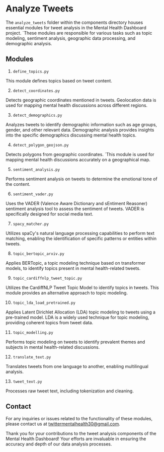 # Analyze Tweets
The `analyze_tweets` folder within the components directory houses essential modules for tweet analysis in the Mental Health Dashboard project. `These modules are responsible for various tasks such as topic modeling, sentiment analysis, geographic data processing, and demographic analysis.

## Modules
1. `define_topics.py`

This module defines topics based on tweet content.

2. `detect_coordinates.py`

Detects geographic coordinates mentioned in tweets. Geolocation data is used for mapping mental health discussions across different regions.

3. `detect_demographics.py`

Analyzes tweets to identify demographic information such as age groups, gender, and other relevant data. Demographic analysis provides insights into the specific demographics discussing mental health topics.

4. `detect_polygon_geojson.py`

Detects polygons from geographic coordinates. `This module is used for mapping mental health discussions accurately on a geographical map.

5. `sentiment_analysis.py`

Performs sentiment analysis on tweets to determine the emotional tone of the content. 

6. `sentiment_vader.py`

Uses the VADER (Valence Aware Dictionary and sEntiment Reasoner) sentiment analysis tool to assess the sentiment of tweets. VADER is specifically designed for social media text.

7. `spacy_matcher.py`

Utilizes spaCy's natural language processing capabilities to perform text matching, enabling the identification of specific patterns or entities within tweets.

8. `topic_bertopic_arxiv.py`

Applies BERTopic, a topic modeling technique based on transformer models, to identify topics present in mental health-related tweets.

9. `topic_cardiffnlp_tweet_topic.py`

Utilizes the CardiffNLP Tweet Topic Model to identify topics in tweets. This module provides an alternative approach to topic modeling.

10. `topic_lda_load_pretrained.py`

Applies Latent Dirichlet Allocation (LDA) topic modeling to tweets using a pre-trained model. LDA is a widely used technique for topic modeling, providing coherent topics from tweet data.

11. `topic_modelling.py`

Performs topic modeling on tweets to identify prevalent themes and subjects in mental health-related discussions. 

12. `translate_text.py`

Translates tweets from one language to another, enabling multilingual analysis. 

13. `tweet_text.py`

Processes raw tweet text, including tokenization and cleaning. 

## Contact
For any inquiries or issues related to the functionality of these modules, please contact us at twittermentalhealth30@gmail.com.

Thank you for your contributions to the tweet analysis components of the Mental Health Dashboard! Your efforts are invaluable in ensuring the accuracy and depth of our data analysis processes.